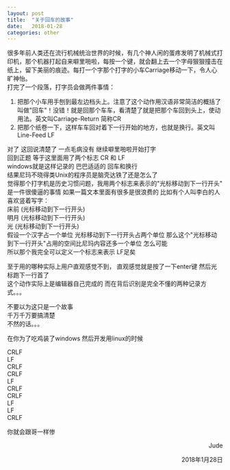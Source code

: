 ```yaml
---
layout: post
title:  "关于回车的故事"
date:   2018-01-28 
categories: other
---
```



很多年前人类还在流行机械统治世界的时候，有几个神人闲的蛋疼发明了机械式打印机，那个机器打起自来噼里啪啦，每按一个键，就会翻上去一个字母狠狠撞击在纸上，留下美丽的痕迹。每打一个字那个打字的小车Carriage移动一下，令人心旷神怡。  
打完了一个段落，打字员会做两件事情：  
1. 把那个小车用手刨到最左边档头上。注意了这个动作用汉语非常简洁的概括了叫做"回车"！没错！就是回那个车车，看清楚了就是把那个车回到头上，使动用法。英文叫Carriage-Return 简称CR  
2. 把那个纸卷一下，这样车车回对着下一行开始的地方，也就是换行。英文叫Line-Feed LF  

对了 这回说清楚了 一点毛病没有 继续噼里啪啦开始打字  
回到正题 等于这里面用了两个标志 CR 和 LF  
windows就是这样记录的 巴巴适适的 回车和换行  
结果尼玛不晓得类Unix的程序员是脑壳达铁了还是怎么了  
觉得那个打字机是历史习惯问题，我用两个标志来表示的"光标移动到下一行开头" 是一件很傻逼的事情 如果一篇文本里面有很多是很浪费的 比如有个人叫李白的人喜欢竖着写字：  
床前 (光标移动到下一行开头)  
明月 (光标移动到下一行开头)  
光 (光标移动到下一行开头)  
假设一个汉字占一个单位 光标移动到下一行开头占两个单位 那么这个"光标移动到下一行开头"占用的空间比尼玛内容还多一个单位 怎么可能  
所以那个我完全可以定义一个标志来表示 LF足矣  
  
至于用的哪种实际上用户直观感觉不到， 直观感觉就是按了一下enter键 然后光标跑下一行首了  
这个动作实际上是编辑器自己完成的 而在背后识别是完全不懂的两种记录方式。。。  
  
不要以为这只是一个故事  
千万千万要搞清楚  
不然的话。。。  

在你为了吃鸡装了windows 然后开发用linux的时候  



CRLF  
LF  
CRLF  
CRLF  
LF  
CRLF  
CRLF  
LF  
LF  
CRLF  


你就会跟哥一样惨  








<p align="right">Jude</p> 
<p align="right">2018年1月28日</p>

